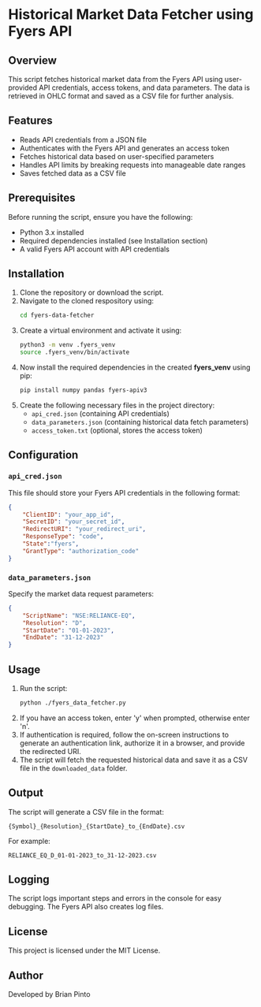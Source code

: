 # Historical Market Data Fetcher using Fyers API

## Overview
This script fetches historical market data from the Fyers API using user-provided API credentials, access tokens, and data parameters. The data is retrieved in OHLC format and saved as a CSV file for further analysis.

## Features
- Reads API credentials from a JSON file
- Authenticates with the Fyers API and generates an access token
- Fetches historical data based on user-specified parameters
- Handles API limits by breaking requests into manageable date ranges
- Saves fetched data as a CSV file

## Prerequisites
Before running the script, ensure you have the following:
- Python 3.x installed
- Required dependencies installed (see Installation section)
- A valid Fyers API account with API credentials

## Installation

1. Clone the repository or download the script.
2. Navigate to the cloned respository using:
   ```sh
   cd fyers-data-fetcher
   ```
3. Create a virtual environment and activate it using:
   ```sh
   python3 -m venv .fyers_venv
   source .fyers_venv/bin/activate
   ```
5. Now install the required dependencies in the created **fyers_venv** using pip:
    ```sh
    pip install numpy pandas fyers-apiv3
    ```
6. Create the following necessary files in the project directory:
    - `api_cred.json` (containing API credentials)
    - `data_parameters.json` (containing historical data fetch parameters)
    - `access_token.txt` (optional, stores the access token)

## Configuration
### `api_cred.json`
This file should store your Fyers API credentials in the following format:
```json
{
    "ClientID": "your_app_id",
    "SecretID": "your_secret_id",
    "RedirectURI": "your_redirect_uri",
    "ResponseType": "code",
    "State":"fyers",
    "GrantType": "authorization_code"
}
```

### `data_parameters.json`
Specify the market data request parameters:
```json
{
    "ScriptName": "NSE:RELIANCE-EQ",
    "Resolution": "D",
    "StartDate": "01-01-2023",
    "EndDate": "31-12-2023"
}
```

## Usage

1. Run the script:
    ```sh
    python ./fyers_data_fetcher.py
    ```
2. If you have an access token, enter 'y' when prompted, otherwise enter 'n'.
3. If authentication is required, follow the on-screen instructions to generate an authentication link, authorize it in a browser, and provide the redirected URI.
4. The script will fetch the requested historical data and save it as a CSV file in the `downloaded_data` folder.

## Output
The script will generate a CSV file in the format:
```
{Symbol}_{Resolution}_{StartDate}_to_{EndDate}.csv
```
For example:
```
RELIANCE_EQ_D_01-01-2023_to_31-12-2023.csv
```

## Logging
The script logs important steps and errors in the console for easy debugging. The Fyers API also creates log files.

## License
This project is licensed under the MIT License.

## Author
Developed by Brian Pinto
